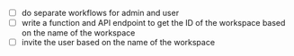 - [ ] do separate workflows for admin and user
- [ ] write a function and API endpoint to get the ID of the workspace based on the name of the workspace
- [ ] invite the user based on the name of the workspace
